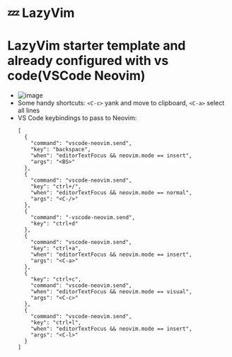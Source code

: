 # 💤 LazyVim
# LazyVim starter template and already configured with vs code(VSCode Neovim)
 - ![image](https://github.com/cStralpt/lazycodium-starter-template/assets/95400822/ffe8d4c5-bf06-43c2-becd-b0a03b222b67)
 - Some handy shortcuts: `<C-c>` yank and move to clipboard, `<C-a>` select all lines
 - VS Code keybindings to pass to Neovim:
   ```
   [
     {
       "command": "vscode-neovim.send",
       "key": "backspace",
       "when": "editorTextFocus && neovim.mode == insert",
       "args": "<BS>"
     },
     {
       "command": "vscode-neovim.send",
       "key": "ctrl+/",
       "when": "editorTextFocus && neovim.mode == normal",
       "args": "<C-/>"
     },
     {
       "command": "-vscode-neovim.send",
       "key": "ctrl+d"
     },
     {
       "command": "vscode-neovim.send",
       "key": "ctrl+a",
       "when": "editorTextFocus && neovim.mode == insert",
       "args": "<C-a>"
     },
     {
       "key": "ctrl+c",
       "command": "vscode-neovim.send",
       "when": "editorTextFocus && neovim.mode == visual",
       "args": "<C-c>"
     },
     {
       "command": "vscode-neovim.send",
       "key": "ctrl+l",
       "when": "editorTextFocus && neovim.mode == insert",
       "args": "<C-l>"
     }
   ]
   ```


